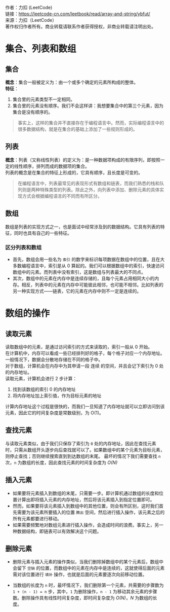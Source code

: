 作者：力扣 (LeetCode)  
链接：https://leetcode-cn.com/leetbook/read/array-and-string/ybfut/  
来源：力扣（LeetCode）  
著作权归作者所有。商业转载请联系作者获得授权，非商业转载请注明出处。

# 集合、列表和数组

## 集合

**概念**：集合一般被定义为：由一个或多个确定的元素所构成的整体。  
**特征**：

1. 集合里的元素类型不一定相同。
2. 集合里的元素没有顺序。我们不会这样讲：我想要集合中的第三个元素，因为集合是没有顺序的。

> 事实上，这样的集合并不直接存在于编程语言中。然而，实际编程语言中的很多数据结构，就是在集合的基础上添加了一些规则形成的。

## 列表

**概念**：列表（又称线性列表）的定义为：是一种数据项构成的有限序列，即按照一定的线性顺序，排列而成的数据项的集合。  
列表的概念是在集合的特征上形成的，它具有顺序，且长度是可变的。

> 在编程语言中，列表最常见的表现形式有数组和链表，而我们熟悉的栈和队列则是两种特殊类型的列表。除此之外，向列表中添加、删除元素的具体实现方式会根据编程语言的不同而有所区分。

## 数组

数组是列表的实现方式之一，也是面试中经常涉及到的数据结构。它具有列表的特征，同时也具有自己的一些特征。

### 区分列表和数组

- 首先，数组会用一些名为 `索引` 的数字来标识每项数据在数组中的位置，且在大多数编程语言中，索引是从 0 算起的。我们可以根据数组中的索引，快速访问数组中的元素。而列表中没有索引，这是数组与列表最大的不同点。
- 其次，数组中的元素在内存中是连续存储的，且每个元素占用相同大小的内存。相反，列表中的元素在内存中可能彼此相邻，也可能不相邻。比如列表的另一种实现方式——链表，它的元素在内存中则不一定是连续的。

# 数组的操作

## 读取元素

读取数组中的元素，是通过访问索引的方式来读取的，索引一般从 0 开始。  
在计算机中，内存可以看成一些已经排列好的格子，每个格子对应一个内存地址。一般情况下，数据会分散地存储在不同的格子中。  
对于数组，计算机会在内存中为其申请一段 连续 的空间，并且会记下索引为 0 处的内存地址。  
读取元素，计算机会进行 2 步计算：

1. 找到该数组的索引 0 的内存地址
2. 将内存地址加上索引值，作为目标元素的地址

计算内存地址这个过程是很快的，而我们一旦知道了内存地址就可以立即访问到该元素，因此它的时间复杂度是常数级别，为 O(1)。

## 查找元素

与读取元素类似，由于我们只保存了索引为 `0` 处的内存地址，因此在查找元素时，只需从数组开头逐步向后查找就可以了。如果数组中的某个元素为目标元素，则停止查找；否则继续搜索直到到达数组的末尾。
最坏的情况下我们需要查找 `n` 次，`n` 为数组的长度，因此查找元素的时间复杂度为 _O(N)_

## 插入元素

- 如果要将元素插入到数组的末尾，只需要一步。即计算机通过数组的长度和位置计算出即将插入元素的内存地址，然后将该元素插入到指定位置即可。
- 然而，如果要将该元素插入到数组中的其他位置，则会有所区别，这时我们首先需要为该元素所要插入的位置 `腾出` 空间，然后进行插入操作，该元素之后的所有元素都要进行移动。
- 如果需要频繁地对数组元素进行插入操作，会造成时间的浪费。事实上，另一种数据结构，即链表可以有效解决这个问题。

## 删除元素

- 删除元素与插入元素的操作类似，当我们删除掉数组中的某个元素后，数组中会留下 `空缺` 的位置，而数组中的元素在内存中是连续的，这就使得后面的元素需对该位置进行 `填补` 操作，也就是后面的元素要逐次向前移动位置。

- 当数组的长度为 `n` 时，最坏情况下，我们删除第一个元素，共需要的步骤数为 `1 + (n - 1) = n` 步，其中，`1` 为删除操作，`n - 1` 为移动其余元素的步骤数。删除操作具有线性时间复杂度，即时间复杂度为 _O(N)_，_N_ 为数组的长度。

